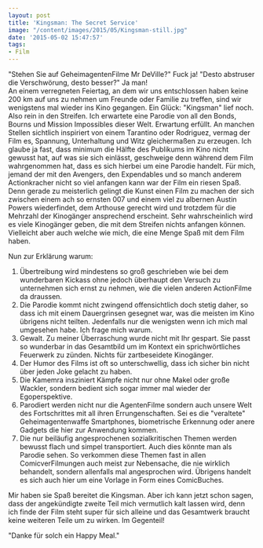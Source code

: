 ```yaml
---
layout: post
title: 'Kingsman: The Secret Service'
image: "/content/images/2015/05/Kingsman-still.jpg"
date: '2015-05-02 15:47:57'
tags: 
- Film
---
```


"Stehen Sie auf GeheimagentenFilme Mr DeVille?" Fuck ja! "Desto abstruser die Verschwörung, desto besser?" Ja man!  
An einem verregneten Feiertag, an dem wir uns entschlossen haben keine 200 km auf uns zu nehmen um Freunde oder Familie zu treffen, sind wir wenigstens mal wieder ins Kino gegangen. Ein Glück: "Kingsman" lief noch. Also rein in den Streifen. Ich erwartete eine Parodie von all den Bonds, Bourns und Mission Impossibles dieser Welt. Erwartung erfüllt. An manchen Stellen sichtlich inspiriert von einem Tarantino oder Rodriguez, vermag der Film es, Spannung, Unterhaltung und Witz gleichermaßen zu erzeugen. Ich glaube ja fast, dass minimum die Hälfte des Publikums im Kino nicht gewusst hat, auf was sie sich einlässt, geschweige denn während dem Film wahrgenommen hat, dass es sich hierbei um eine Parodie handelt. Für mich, jemand der mit den Avengers, den Expendables und so manch anderem Actionkracher nicht so viel anfangen kann war der Film ein riesen Spaß. 
Denn gerade zu meisterlich gelingt die Kunst einen Film zu machen der sich zwischen einem ach so ernsten 007 und einem viel zu albernen Austin Powers wiederfindet, dem Arthouse gerecht wird und trotzdem für die Mehrzahl der Kinogänger ansprechend erscheint. Sehr wahrscheinlich wird es viele Kinogänger geben, die mit dem Streifen nichts anfangen können. Vielleicht aber auch welche wie mich, die eine Menge Spaß mit dem Film haben. 

Nun zur Erklärung warum:

1. Übertreibung wird mindestens so groß geschrieben wie bei dem wunderbaren Kickass ohne  jedoch überhaupt den Versuch zu unternehmen sich ernst zu nehmen, wie die vielen anderen  ActionFilme da draussen. 
2. Die Parodie kommt nicht zwingend offensichtlich doch stetig daher, so dass ich mit einem Dauergrinsen gesegnet war, was die meisten im Kino übrigens nicht teilten. Jedenfalls nur die wenigsten wenn ich mich mal umgesehen habe. Ich frage mich warum. 
3. Gewalt. Zu meiner Überraschung wurde nicht mit Ihr gespart. Sie passt so wunderbar in das Gesamtbild um im Kontext ein sprichwörtliches Feuerwerk zu zünden. Nichts für zartbeseidete Kinogänger.
4. Der Humor des Films ist oft so unterschwellig, dass ich sicher bin nicht über jeden Joke gelacht zu haben.
5. Die Kamemra insziniert Kämpfe nicht nur ohne Makel oder große Wackler, sondern bedient sich sogar immer mal wieder der Egoperspektive. 
6. Parodiert werden nicht nur die AgentenFilme sondern auch unsere Welt des Fortschrittes mit all ihren Errungenschaften. Sei es die "veraltete" Geheimagentenwaffe  Smartphones, biometrische Erkennung oder anere Gadgets die hier zur Anwendung kommen.
7. Die nur beiläufig angesprochenen sozialkritischen Themen werden bewusst flach und simpel transportiert. Auch dies könnte man als Parodie sehen. So verkommen diese Themen fast in allen ComicverFilmungen auch meist zur Nebensache, die nie wirklich behandelt, sondern allenfalls mal angesprochen wird. Übrigens handelt es sich auch hier um eine Vorlage in Form eines ComicBuches.

Mir haben sie Spaß bereitet die Kingsman. Aber ich kann jetzt schon sagen, dass der angekündigte zweite Teil mich vermutlich kalt lassen wird, denn ich finde der Film steht super für sich alleine und das Gesamtwerk braucht keine weiteren Teile um zu wirken. Im Gegenteil!

"Danke für solch ein Happy Meal."